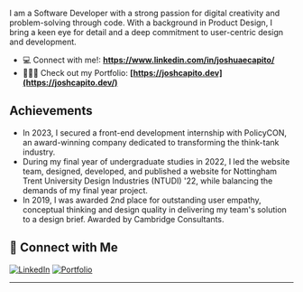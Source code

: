I am a Software Developer with a strong passion for digital creativity and problem-solving through code. With a background in Product Design, I bring a keen eye for detail and a deep commitment to user-centric design and development.

- 💻 Connect with me!: **https://www.linkedin.com/in/joshuaecapito/**
- 👨🏻‍💻 Check out my Portfolio: **[https://joshcapito.dev](https://joshcapito.dev/)**

## Achievements

- In 2023, I secured a front-end development internship with PolicyCON, an award-winning company dedicated to transforming the think-tank industry.
- During my final year of undergraduate studies in 2022, I led the website team, designed, developed, and published a website for Nottingham Trent University Design Industries (NTUDI) '22, while balancing the demands of my final year project.
- In 2019, I was awarded 2nd place for outstanding user empathy, conceptual thinking and design quality in delivering my team's solution to a design brief. Awarded by Cambridge Consultants.


## 🔗 Connect with Me

[![LinkedIn](https://img.shields.io/badge/-LinkedIn-0A66C2?logo=linkedin&logoColor=white&style=flat)](https://www.linkedin.com/in/jemcap/)
[![Portfolio](https://img.shields.io/badge/-Portfolio-000000?logo=github&logoColor=white&style=flat)](https://joshcapito.dev/)

---
